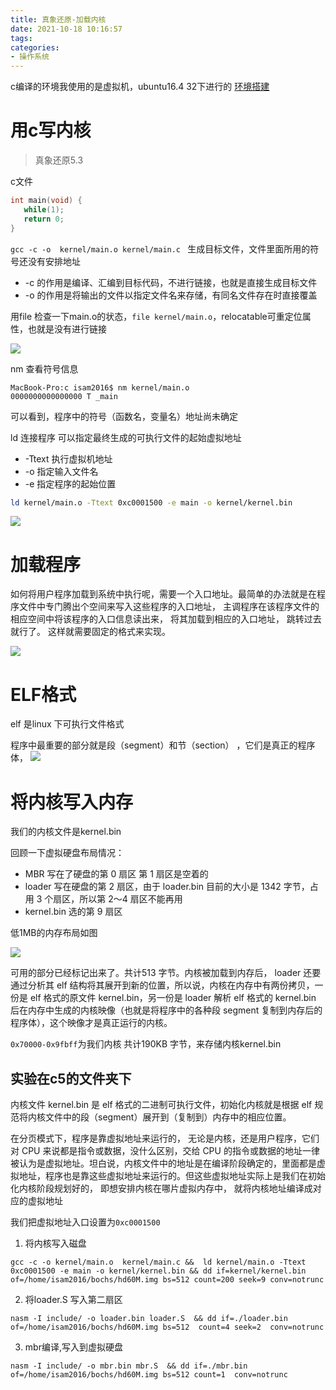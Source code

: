 ```yaml
---
title: 真象还原-加载内核
date: 2021-10-18 10:16:57
tags:
categories:
- 操作系统
---
```


c编译的环境我使用的是虚拟机，ubuntu16.4 32下进行的
[环境搭建](https://isam2016.cn/2021/10/11/x86/%E5%AE%9E%E9%AA%8C%E7%8E%AF%E5%A2%83%E6%90%AD%E5%BB%BA/)

# 用c写内核
> 真象还原5.3
<!--  TODO:c的编译 gcc 深入理解计算机第一章节 -->
c文件
```c
int main(void) {
   while(1);
   return 0;
}
```
`gcc -c -o  kernel/main.o kernel/main.c `  生成目标文件，文件里面所用的符号还没有安排地址

* -c 的作用是编译、汇编到目标代码，不进行链接，也就是直接生成目标文件
* -o 的作用是将输出的文件以指定文件名来存储，有同名文件存在时直接覆盖

用file 检查一下main.o的状态，`file kernel/main.o`，relocatable可重定位属性，也就是没有进行链接

![](https://isam2016hexo.oss-cn-hangzhou.aliyuncs.com/img/20211018141238.jpg)

nm 查看符号信息

```shell
MacBook-Pro:c isam2016$ nm kernel/main.o 
0000000000000000 T _main
```
可以看到，程序中的符号（函数名，变量名）地址尚未确定

ld 连接程序 可以指定最终生成的可执行文件的起始虚拟地址
  * -Ttext 执行虚拟机地址
  * -o 指定输入文件名
  * -e 指定程序的起始位置

```sh
ld kernel/main.o -Ttext 0xc0001500 -e main -o kernel/kernel.bin
```
![](https://isam2016hexo.oss-cn-hangzhou.aliyuncs.com/img/20211018144935.jpg)

# 加载程序
如何将用户程序加载到系统中执行呢，需要一个入口地址。最简单的办法就是在程序文件中专门腾出个空间来写入这些程序的入口地址， 主调程序在该程序文件的相应空间中将该程序的入口信息读出来， 将其加载到相应的入口地址， 跳转过去就行了。 这样就需要固定的格式来实现。

![](https://isam2016hexo.oss-cn-hangzhou.aliyuncs.com/img/20211022103916.jpg)


# ELF格式

elf 是linux 下可执行文件格式

程序中最重要的部分就是段（segment）和节（section） ，它们是真正的程序体，
![](https://isam2016hexo.oss-cn-hangzhou.aliyuncs.com/img/20211022110258.jpg)

# 将内核写入内存

我们的内核文件是kernel.bin

回顾一下虚拟硬盘布局情况：

* MBR 写在了硬盘的第 0 扇区 第 1 扇区是空着的
* loader 写在硬盘的第 2 扇区，由于 loader.bin 目前的大小是 1342 字节，占用 3 个扇区，所以第 2～4 扇区不能再用
* kernel.bin 选的第 9 扇区

低1MB的内存布局如图

![](https://isam2016hexo.oss-cn-hangzhou.aliyuncs.com/img/20211018160312.jpg)

可用的部分已经标记出来了。共计513 字节。内核被加载到内存后， loader 还要通过分析其 elf 结构将其展开到新的位置，所以说，内核在内存中有两份拷贝，一份是 elf 格式的原文件 kernel.bin，另一份是 loader 解析 elf 格式的 kernel.bin 后在内存中生成的内核映像（也就是将程序中的各种段 segment 复制到内存后的程序体），这个映像才是真正运行的内核。

`0x70000-0x9fbff`为我们内核 共计190KB 字节，来存储内核kernel.bin

## 实验在c5的文件夹下

内核文件 kernel.bin 是 elf 格式的二进制可执行文件，初始化内核就是根据 elf 规范将内核文件中的段（segment）展开到（复制到）内存中的相应位置。

在分页模式下，程序是靠虚拟地址来运行的， 无论是内核，还是用户程序，它们对 CPU 来说都是指令或数据，没什么区别，交给 CPU 的指令或数据的地址一律被认为是虚拟地址。坦白说，内核文件中的地址是在编译阶段确定的，里面都是虚拟地址，程序也是靠这些虚拟地址来运行的。但这些虚拟地址实际上是我们在初始化内核阶段规划好的， 即想安排内核在哪片虚拟内存中， 就将内核地址编译成对应的虚拟地址

我们把虚拟地址入口设置为`0xc0001500`

1. 将内核写入磁盘 

```
gcc -c -o kernel/main.o  kernel/main.c &&  ld kernel/main.o -Ttext 0xc0001500 -e main -o kernel/kernel.bin && dd if=kernel/kernel.bin of=/home/isam2016/bochs/hd60M.img bs=512 count=200 seek=9 conv=notrunc 
```
2. 将loader.S 写入第二扇区
```
nasm -I include/ -o loader.bin loader.S  && dd if=./loader.bin of=/home/isam2016/bochs/hd60M.img bs=512  count=4 seek=2  conv=notrunc
```

3. mbr编译,写入到虚拟硬盘
```
nasm -I include/ -o mbr.bin mbr.S  && dd if=./mbr.bin of=/home/isam2016/bochs/hd60M.img bs=512 count=1  conv=notrunc
```